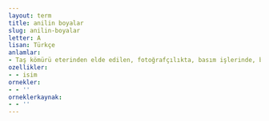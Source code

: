 ```yaml
---
layout: term
title: anilin boyalar
slug: anilin-boyalar
letter: A
lisan: Türkçe
anlamlar:
- Taş kömürü eterinden elde edilen, fotoğrafçılıkta, basım işlerinde, boya sanayisinde kullanılan organik boya cevheri
ozellikler:
- - isim
ornekler:
- - ''
orneklerkaynak:
- - ''
---
```

